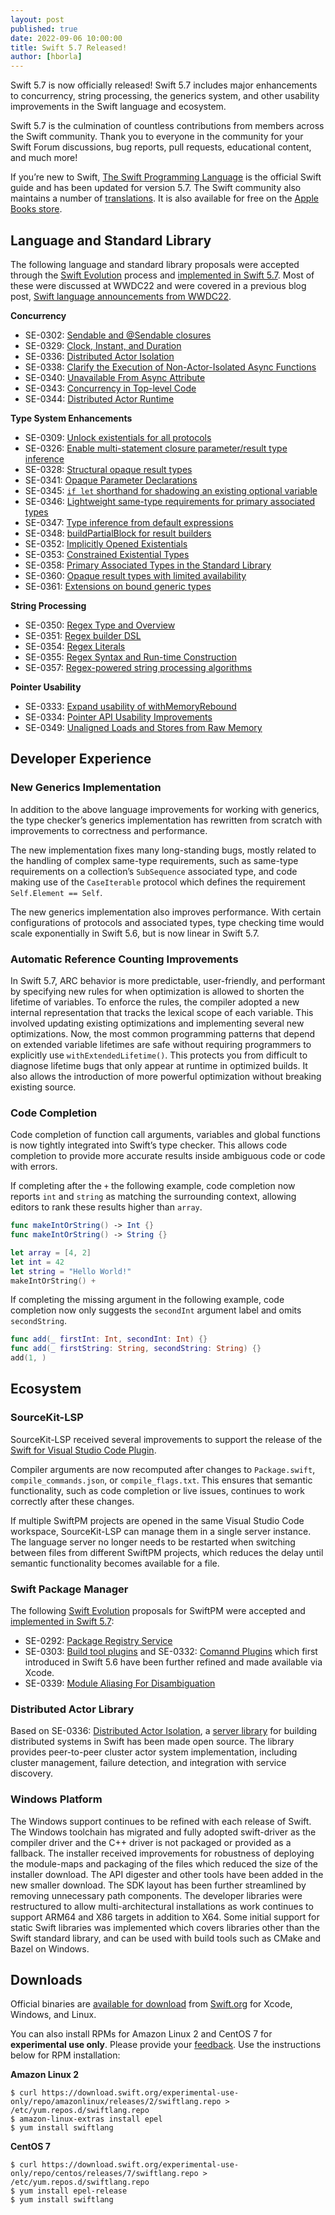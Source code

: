 ```yaml
---
layout: post
published: true
date: 2022-09-06 10:00:00
title: Swift 5.7 Released!
author: [hborla]
---
```


Swift 5.7 is now officially released! Swift 5.7 includes major enhancements to concurrency, string processing, the generics system, and other usability improvements in the Swift language and ecosystem.

Swift 5.7 is the culmination of countless contributions from members across the Swift community. Thank you to everyone in the community for your Swift Forum discussions, bug reports, pull requests, educational content, and much more!

If you’re new to Swift, [The Swift Programming Language](https://docs.swift.org/swift-book/) is the official Swift guide and has been updated for version 5.7. The Swift community also maintains a number of [translations](https://www.swift.org/documentation/#translations). It is also available for free on the [Apple Books store](https://itunes.apple.com/us/book/the-swift-programming-language/id881256329?mt=11).

## Language and Standard Library

The following language and standard library proposals were accepted through the [Swift Evolution](https://github.com/apple/swift-evolution) process and [implemented in Swift 5.7](https://apple.github.io/swift-evolution/#?version=5.7). Most of these were discussed at WWDC22 and were covered in a previous blog post, [Swift language announcements from WWDC22](https://www.swift.org/blog/swift-language-updates-from-wwdc22/).

**Concurrency**

* SE-0302: [Sendable and @Sendable closures](https://github.com/apple/swift-evolution/blob/main/proposals/0302-concurrent-value-and-concurrent-closures.md)
* SE-0329: [Clock, Instant, and Duration](https://github.com/apple/swift-evolution/blob/main/proposals/0329-clock-instant-duration.md)
* SE-0336: [Distributed Actor Isolation](https://github.com/apple/swift-evolution/blob/main/proposals/0336-distributed-actor-isolation.md)
* SE-0338: [Clarify the Execution of Non-Actor-Isolated Async Functions](https://github.com/apple/swift-evolution/blob/main/proposals/0338-clarify-execution-non-actor-async.md)
* SE-0340: [Unavailable From Async Attribute](https://github.com/apple/swift-evolution/blob/main/proposals/0340-swift-noasync.md)
* SE-0343: [Concurrency in Top-level Code](https://github.com/apple/swift-evolution/blob/main/proposals/0343-top-level-concurrency.md)
* SE-0344: [Distributed Actor Runtime](https://github.com/apple/swift-evolution/blob/main/proposals/0344-distributed-actor-runtime.md)

**Type System Enhancements**

* SE-0309: [Unlock existentials for all protocols](https://github.com/apple/swift-evolution/blob/main/proposals/0309-unlock-existential-types-for-all-protocols.md)
* SE-0326: [Enable multi-statement closure parameter/result type inference](https://github.com/apple/swift-evolution/blob/main/proposals/0326-extending-multi-statement-closure-inference.md)
* SE-0328: [Structural opaque result types](https://github.com/apple/swift-evolution/blob/main/proposals/0328-structural-opaque-result-types.md)
* SE-0341: [Opaque Parameter Declarations](https://github.com/apple/swift-evolution/blob/main/proposals/0341-opaque-parameters.md)
* SE-0345: [`if let` shorthand for shadowing an existing optional variable](https://github.com/apple/swift-evolution/blob/main/proposals/0345-if-let-shorthand.md)
* SE-0346: [Lightweight same-type requirements for primary associated types](https://github.com/apple/swift-evolution/blob/main/proposals/0346-light-weight-same-type-syntax.md)
* SE-0347: [Type inference from default expressions](https://github.com/apple/swift-evolution/blob/main/proposals/0347-type-inference-from-default-exprs.md)
* SE-0348: [buildPartialBlock for result builders](https://github.com/apple/swift-evolution/blob/main/proposals/0348-buildpartialblock.md)
* SE-0352: [Implicitly Opened Existentials](https://github.com/apple/swift-evolution/blob/main/proposals/0352-implicit-open-existentials.md)
* SE-0353: [Constrained Existential Types](https://github.com/apple/swift-evolution/blob/main/proposals/0353-constrained-existential-types.md)
* SE-0358: [Primary Associated Types in the Standard Library](https://github.com/apple/swift-evolution/blob/main/proposals/0358-primary-associated-types-in-stdlib.md)
* SE-0360: [Opaque result types with limited availability](https://github.com/apple/swift-evolution/blob/main/proposals/0360-opaque-result-types-with-availability.md)
* SE-0361: [Extensions on bound generic types](https://github.com/apple/swift-evolution/blob/main/proposals/0361-bound-generic-extensions.md)

**String Processing**

* SE-0350: [Regex Type and Overview](https://github.com/apple/swift-evolution/blob/main/proposals/0350-regex-type-overview.md)
* SE-0351: [Regex builder DSL](https://github.com/apple/swift-evolution/blob/main/proposals/0351-regex-builder.md)
* SE-0354: [Regex Literals](https://github.com/apple/swift-evolution/blob/main/proposals/0354-regex-literals.md)
* SE-0355: [Regex Syntax and Run-time Construction](https://github.com/apple/swift-evolution/blob/main/proposals/0355-regex-syntax-run-time-construction.md)
* SE-0357: [Regex-powered string processing algorithms](https://github.com/apple/swift-evolution/blob/main/proposals/0357-regex-string-processing-algorithms.md)

**Pointer Usability**

* SE-0333: [Expand usability of withMemoryRebound](https://github.com/apple/swift-evolution/blob/main/proposals/0333-with-memory-rebound.md)
* SE-0334: [Pointer API Usability Improvements](https://github.com/apple/swift-evolution/blob/main/proposals/0334-pointer-usability-improvements.md)
* SE-0349: [Unaligned Loads and Stores from Raw Memory](https://github.com/apple/swift-evolution/blob/main/proposals/0349-unaligned-loads-and-stores.md)

## Developer Experience

### New Generics Implementation

In addition to the above language improvements for working with generics, the type checker’s generics implementation has rewritten from scratch with improvements to correctness and performance.

The new implementation fixes many long-standing bugs, mostly related to the handling of complex same-type requirements, such as same-type requirements on a collection’s `SubSequence` associated type, and code making use of the `CaseIterable` protocol which defines the requirement `Self.Element == Self`.

The new generics implementation also improves performance. With certain configurations of protocols and associated types, type checking time would scale exponentially in Swift 5.6, but is now linear in Swift 5.7.

### Automatic Reference Counting Improvements

In Swift 5.7, ARC behavior is more predictable, user-friendly, and performant by specifying new rules for when optimization is allowed to shorten the lifetime of variables. To enforce the rules, the compiler adopted a new internal representation that tracks the lexical scope of each variable. This involved updating existing optimizations and implementing several new optimizations. Now, the most common programming patterns that depend on extended variable lifetimes are safe without requiring programmers to explicitly use `withExtendedLifetime()`. This protects you from difficult to diagnose lifetime bugs that only appear at runtime in optimized builds. It also allows the introduction of more powerful optimization without breaking existing source.

### Code Completion

Code completion of function call arguments, variables and global functions is now tightly integrated into Swift’s type checker. This allows code completion to provide more accurate results inside ambiguous code or code with errors.

If completing after the `+` the following example, code completion now reports `int` and `string` as matching the surrounding context, allowing editors to rank these results higher than `array`.

```swift
func makeIntOrString() -> Int {}
func makeIntOrString() -> String {}

let array = [4, 2]
let int = 42
let string = "Hello World!"
makeIntOrString() +
```

If completing the missing argument in the following example, code completion now only suggests the `secondInt` argument label and omits `secondString`.

```swift
func add(_ firstInt: Int, secondInt: Int) {}
func add(_ firstString: String, secondString: String) {}
add(1, )
```

## Ecosystem

### SourceKit-LSP

SourceKit-LSP received several improvements to support the release of the [Swift for Visual Studio Code Plugin](https://forums.swift.org/t/introducing-swift-for-visual-studio-code/54246).

Compiler arguments are now recomputed after changes to `Package.swift`, `compile_commands.json`, or `compile_flags.txt`. This ensures that semantic functionality, such as code completion or live issues, continues to work correctly after these changes.

If multiple SwiftPM projects are opened in the same Visual Studio Code workspace, SourceKit-LSP can manage them in a single server instance. The language server no longer needs to be restarted when switching between files from different SwiftPM projects, which reduces the delay until semantic functionality becomes available for a file.

### Swift Package Manager

The following [Swift Evolution](https://github.com/apple/swift-evolution) proposals for SwiftPM were accepted and [implemented in Swift 5.7](https://apple.github.io/swift-evolution/#?version=5.7):  

* SE-0292: [Package Registry Service](https://github.com/apple/swift-evolution/blob/main/proposals/0292-package-registry-service.md)
* SE-0303: [Build tool plugins](https://github.com/apple/swift-evolution/blob/main/proposals/0303-swiftpm-extensible-build-tools.md) and SE-0332: [Comannd Plugins](https://github.com/apple/swift-evolution/blob/main/proposals/0332-swiftpm-command-plugins.md)  which first introduced in Swift 5.6 have been further refined and made available via Xcode.
* SE-0339: [Module Aliasing For Disambiguation](https://github.com/apple/swift-evolution/blob/main/proposals/0339-module-aliasing-for-disambiguation.md)

### Distributed Actor Library

Based on SE-0336: [Distributed Actor Isolation](https://github.com/apple/swift-evolution/blob/main/proposals/0336-distributed-actor-isolation.md), a [server library](https://github.com/apple/swift-distributed-actors) for building distributed systems in Swift has been made open source. The library provides peer-to-peer cluster actor system implementation, including cluster management, failure detection, and integration with service discovery.

### Windows Platform

The Windows support continues to be refined with each release of Swift. The Windows toolchain has migrated and fully adopted swift-driver as the compiler driver and the C++ driver is not packaged or provided as a fallback. The installer received improvements for robustness of deploying the module-maps and packaging of the files which reduced the size of the installer download. The API digester and other tools have been added in the new smaller download. The SDK layout has been further streamlined by removing unnecessary path components. The developer libraries were restructured to allow multi-architectural installations as work continues to support ARM64 and X86 targets in addition to X64. Some initial support for static Swift libraries was implemented which covers libraries other than the Swift standard library, and can be used with build tools such as CMake and Bazel on Windows.

## Downloads

Official binaries are [available for download](https://swift.org/download/) from [Swift.org](http://swift.org/) for Xcode, Windows, and Linux.

You can also install RPMs for Amazon Linux 2 and CentOS 7 for **experimental use only**. Please provide your [feedback](https://bugs.swift.org/). Use the instructions below for RPM installation:

**Amazon Linux 2**

```
$ curl https://download.swift.org/experimental-use-only/repo/amazonlinux/releases/2/swiftlang.repo > /etc/yum.repos.d/swiftlang.repo
$ amazon-linux-extras install epel
$ yum install swiftlang
```

**CentOS 7**

```
$ curl https://download.swift.org/experimental-use-only/repo/centos/releases/7/swiftlang.repo > /etc/yum.repos.d/swiftlang.repo
$ yum install epel-release
$ yum install swiftlang
```

